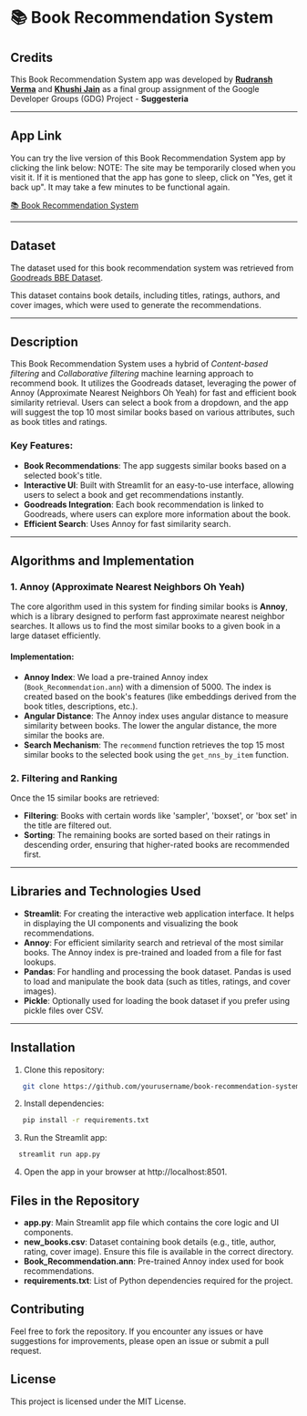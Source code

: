 # 📚 Book Recommendation System

## Credits

This Book Recommendation System app was developed by [**Rudransh Verma**](https://github.com/RudranshVerma23) and [**Khushi Jain**](https://github.com/jainkhushi23) as a final group assignment of the Google Developer Groups (GDG) Project - **Suggesteria**

---
## App Link

You can try the live version of this Book Recommendation System app by clicking the link below:
NOTE: The site may be temporarily closed when you visit it. If it is mentioned that the app has gone to sleep, click on "Yes, get it back up". It may take a few minutes to be functional again.

[📚 Book Recommendation System](https://book-recommendation-system-gdg.streamlit.app/)

---

## Dataset

The dataset used for this book recommendation system was retrieved from [Goodreads BBE Dataset](https://github.com/scostap/goodreads_bbe_dataset). 

This dataset contains book details, including titles, ratings, authors, and cover images, which were used to generate the recommendations.

---

## Description

This Book Recommendation System uses a hybrid of *Content-based filtering* and *Collaborative filtering* machine learning approach to recommend book. It utilizes the Goodreads dataset, leveraging the power of Annoy (Approximate Nearest Neighbors Oh Yeah) for fast and efficient book similarity retrieval. Users can select a book from a dropdown, and the app will suggest the top 10 most similar books based on various attributes, such as book titles and ratings.

### Key Features:
- **Book Recommendations**: The app suggests similar books based on a selected book's title.
- **Interactive UI**: Built with Streamlit for an easy-to-use interface, allowing users to select a book and get recommendations instantly.
- **Goodreads Integration**: Each book recommendation is linked to Goodreads, where users can explore more information about the book.
- **Efficient Search**: Uses Annoy for fast similarity search.

---

## Algorithms and Implementation

### 1. **Annoy (Approximate Nearest Neighbors Oh Yeah)**

The core algorithm used in this system for finding similar books is **Annoy**, which is a library designed to perform fast approximate nearest neighbor searches. It allows us to find the most similar books to a given book in a large dataset efficiently.

#### Implementation:
- **Annoy Index**: We load a pre-trained Annoy index (`Book_Recommendation.ann`) with a dimension of 5000. The index is created based on the book's features (like embeddings derived from the book titles, descriptions, etc.).
- **Angular Distance**: The Annoy index uses angular distance to measure similarity between books. The lower the angular distance, the more similar the books are.
- **Search Mechanism**: The `recommend` function retrieves the top 15 most similar books to the selected book using the `get_nns_by_item` function.

### 2. **Filtering and Ranking**
Once the 15 similar books are retrieved:
- **Filtering**: Books with certain words like 'sampler', 'boxset', or 'box set' in the title are filtered out.
- **Sorting**: The remaining books are sorted based on their ratings in descending order, ensuring that higher-rated books are recommended first.

---

## Libraries and Technologies Used

- **Streamlit**: For creating the interactive web application interface. It helps in displaying the UI components and visualizing the book recommendations.
- **Annoy**: For efficient similarity search and retrieval of the most similar books. The Annoy index is pre-trained and loaded from a file for fast lookups.
- **Pandas**: For handling and processing the book dataset. Pandas is used to load and manipulate the book data (such as titles, ratings, and cover images).
- **Pickle**: Optionally used for loading the book dataset if you prefer using pickle files over CSV.

---

## Installation

1. Clone this repository:
```bash
   git clone https://github.com/yourusername/book-recommendation-system.git
```
2. Install dependencies:
```bash
   pip install -r requirements.txt
  ```
3. Run the Streamlit app:
  ```bash
    streamlit run app.py
  ```
4. Open the app in your browser at http://localhost:8501.
## Files in the Repository

- **app.py**: Main Streamlit app file which contains the core logic and UI components.
- **new_books.csv**: Dataset containing book details (e.g., title, author, rating, cover image). Ensure this file is available in the correct directory.
- **Book_Recommendation.ann**: Pre-trained Annoy index used for book recommendations.
- **requirements.txt**: List of Python dependencies required for the project.

## Contributing

Feel free to fork the repository. If you encounter any issues or have suggestions for improvements, please open an issue or submit a pull request.

## License

This project is licensed under the MIT License.

